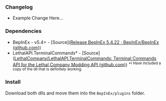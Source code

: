 ### Changelog
- Example Change Here...
### Dependencies
- BepInEx - v5.4+ - [Source]([Release BepInEx 5.4.22 · BepInEx/BepInEx (github.com)](https://github.com/BepInEx/BepInEx/releases/tag/v5.4.22))
- LethalAPI.TerminalCommands* - [Source]([LethalCompany/LethalAPI.TerminalCommands: Terminal Commands API for the Lethal Company Modding API (github.com)](https://github.com/LethalCompany/LethalAPI.TerminalCommands))
<sup>*I Have included a copy of the dll that is definitely working.</sup>
### Install
Download both dlls and move them into the `BepInEx/plugins` folder.